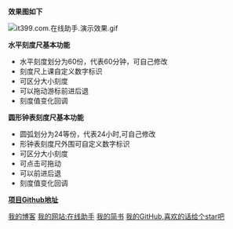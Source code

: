 **效果图如下**

![it399.com.在线助手.演示效果.gif](https://upload-images.jianshu.io/upload_images/2704327-4434c21d65839315.gif?imageMogr2/auto-orient/strip)


**水平刻度尺基本功能**
* 水平刻度划分为60份，代表60分钟，可自己修改
* 刻度尺上课自定义数字标识
* 可区分大小刻度
* 可以拖动游标前进后退
* 刻度值变化回调

**圆形钟表刻度尺基本功能**
* 圆弧划分为24等份，代表24小时,可自己修改
* 形钟表刻度尺外围可自定义数字标识
* 可区分大小刻度
* 可点击可拖动
* 可以前进后退
* 刻度值变化回调

**[项目Github地址](https://github.com/chenshouyin/HorizontalAndCircleTimeView)**

[我的博客](http://blog.csdn.net/e_inch_photo)
[我的网站:在线助手](http://www.it399.com/)
[我的简书](http://www.jianshu.com/u/303ec9abdc08)
[我的GitHub,喜欢的话给个star吧](https://github.com/chenshouyin)